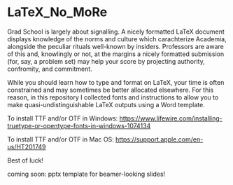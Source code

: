 # LaTeX_No_MoRe
Grad School is largely about signalling. A nicely formatted LaTeX document displays knowledge of the norms and culture which carachterize Academia, alongside the peculiar rituals well-known by insiders. Professors are aware of this and, knowlingly or not, at the margins a nicely formatted submission (for, say, a problem set) may help your score by projecting authority, confromity, and commitment. 

While you should learn how to type and format on LaTeX, your time is often constrained and may sometimes be better allocated elsewhere.
For this reason, in this repository I collected fonts and instructions to allow you to make quasi-undistinguishable LaTeX outputs using a Word template. 


To install TTF and/or OTF in Windows:
https://www.lifewire.com/installing-truetype-or-opentype-fonts-in-windows-1074134

To install TTF and/or OTF in Mac OS:
https://support.apple.com/en-us/HT201749

Best of luck!


coming soon: pptx template for beamer-looking slides!
